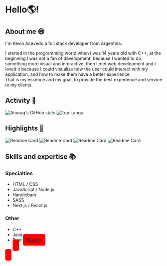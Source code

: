 
# Hello:earth_americas:!
## About me :smile:
I'm Kevin Acevedo a full stack developer from Argentina. 

I started in the programming world when I was 14 years old with C++, at the beginning I was not a fan of development, because I wanted to do something more visual and interactive, then I met web development and I loved it because I could visualize how the user could interact with my application, and how to make them have a better experience.  
That is my essence and my goal, to provide the best experience and service to my clients. 
## Activity :memo:
![Anurag's GitHub stats](https://github-readme-stats.vercel.app/api?username=kesocial&show_icons=true&count_private=true&hide_border=true&theme=radical&icon_color=fe428e&custom_title=Stats) ![Top Langs](https://github-readme-stats.vercel.app/api/top-langs/?username=kesocial&hide_border=true&layout=compact&theme=radical)
## Highlights :rocket:
![Readme Card](https://github-readme-stats.vercel.app/api/pin/?username=kesocial&repo=ChallengeScrapper&theme=radical&hide_border=true)  ![Readme Card](https://github-readme-stats.vercel.app/api/pin/?username=kesocial&repo=Olimpiadas2022&theme=radical&hide_border=true)
![Readme Card](https://github-readme-stats.vercel.app/api/pin/?username=kesocial&repo=RustAPI&theme=radical&hide_border=true)  ![Readme Card](https://github-readme-stats.vercel.app/api/pin/?username=kesocial&repo=map-box-visualizer&theme=radical&hide_border=true)
## Skills and expertise :books:
### Specialties
 -  HTML  / CSS  
 - JavaScript  / Node.js 
 - Handlebars
 - SASS
 -  Next.js / React.js  
### Other
 -  C++  
 -  Java
 -  Rust
<a class="buttonSpecialitie" href="#">Rust</>
 
 <style>
 .buttonSpecialitie{
  padding:10px;
  background-color:red;
  border-radius:5px;
 }
 </style>
